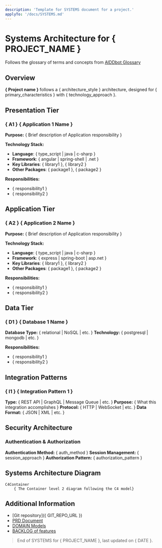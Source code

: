 ```yaml
---
description: 'Template for SYSTEMS document for a project.'
applyTo: '/docs/SYSTEMS.md'
---
```


# Systems Architecture for { PROJECT_NAME }

Follows the glossary of terms and concepts from [AIDDbot Glossary](./std_aidd-glossary.instructions.md)

## Overview

**{ Project name }** follows a { architecture_style } architecture, designed for { primary_characteristics } with { technology_approach }.

## Presentation Tier

### { A1 } { Application 1 Name }

**Purpose:** { Brief description of Application responsibility }

**Technology Stack:**

- **Language**: { type_script | java | c-sharp }
- **Framework**: { angular | spring-shell | .net }
- **Key Libraries**: { library1 }, { library2 }
- **Other Packages**: { package1 }, { package2 }

**Responsibilities:**

- { responsibility1 }
- { responsibility2 }

## Application Tier

### { A2 } { Application 2 Name }

**Purpose:** { Brief description of Application responsibility }

**Technology Stack:**

- **Language**: { type_script | java | c-sharp }
- **Framework**: { express | spring-boot | asp.net }
- **Key Libraries**: { library1 }, { library2 }
- **Other Packages**: { package1 }, { package2 }

**Responsibilities:**

- { responsibility1 }
- { responsibility2 }

## Data Tier

### { D1 } { Database 1 Name }

**Database Type:** { relational | NoSQL | etc. }
**Technology:** { postgresql | mongodb | etc. }

**Responsibilities:**

- { responsibility1 }
- { responsibility2 }

## Integration Patterns

### { I1 } { Integration Pattern 1 }

**Type:** { REST API | GraphQL | Message Queue | etc. }
**Purpose:** { What this integration accomplishes }
**Protocol:** { HTTP | WebSocket | etc. }
**Data Format:** { JSON | XML | etc. }

## Security Architecture

### Authentication & Authorization

**Authentication Method:** { auth_method }
**Session Management:** { session_approach }
**Authorization Pattern:** { authorization_pattern }

## Systems Architecture Diagram

```mermaid
C4Container
    { The Container level 2 diagram following the C4 model}
```

## Additional Information

<!-- Add any additional technical information -->

- [Git repository]({ GIT_REPO_URL })
- [PRD Document](./PRD.md)
- [DOMAIN Models](./DOMAIN.md)
- [BACKLOG of features](./BACKLOG.md)

> End of SYSTEMS for { PROJECT_NAME }, last updated on { DATE }.
